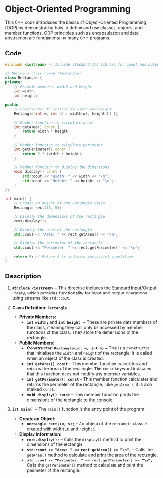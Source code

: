 # Object-Oriented Programming
This C++ code introduces the basics of Object-Oriented Programming (OOP) by demonstrating how to define and use classes, objects, and member functions. OOP principles such as encapsulation and data abstraction are fundamental to many C++ programs.

## Code
```cpp
#include <iostream> // Include standard I/O library for input and output operations

// Define a class named 'Rectangle'
class Rectangle {
private:
    // Private members: width and height
    int width;
    int height;

public:
    // Constructor to initialize width and height
    Rectangle(int w, int h) : width(w), height(h) {}

    // Member function to calculate area
    int getArea() const {
        return width * height;
    }

    // Member function to calculate perimeter
    int getPerimeter() const {
        return 2 * (width + height);
    }

    // Member function to display the dimensions
    void display() const {
        std::cout << "Width: " << width << "\n";
        std::cout << "Height: " << height << "\n";
    }
};

int main() {
    // Create an object of the Rectangle class
    Rectangle rect(10, 5);

    // Display the dimensions of the rectangle
    rect.display();

    // Display the area of the rectangle
    std::cout << "Area: " << rect.getArea() << "\n";

    // Display the perimeter of the rectangle
    std::cout << "Perimeter: " << rect.getPerimeter() << "\n";

    return 0; // Return 0 to indicate successful completion
}
```

## Description
1. **`#include <iostream>`** – This directive includes the Standard Input/Output library, which provides functionality for input and output operations using streams like `std::cout`.

2. **Class Definition: `Rectangle`**
   - **Private Members:**
     - **`int width;`** and **`int height;`** – These are private data members of the class, meaning they can only be accessed by member functions of the class. They store the dimensions of the rectangle.
   - **Public Members:**
     - **Constructor: `Rectangle(int w, int h)`** – This is a constructor that initializes the `width` and `height` of the rectangle. It is called when an object of the class is created.
     - **`int getArea() const`** – This member function calculates and returns the area of the rectangle. The `const` keyword indicates that this function does not modify any member variables.
     - **`int getPerimeter() const`** – This member function calculates and returns the perimeter of the rectangle. Like `getArea()`, it is also marked `const`.
     - **`void display() const`** – This member function prints the dimensions of the rectangle to the console.

3. **`int main()`** – The `main()` function is the entry point of the program.
   - **Create an Object:**
     - **`Rectangle rect(10, 5);`** – An object of the `Rectangle` class is created with width `10` and height `5`.
   - **Display Information:**
     - **`rect.display();`** – Calls the `display()` method to print the dimensions of the rectangle.
     - **`std::cout << "Area: " << rect.getArea() << "\n";`** – Calls the `getArea()` method to calculate and print the area of the rectangle.
     - **`std::cout << "Perimeter: " << rect.getPerimeter() << "\n";`** – Calls the `getPerimeter()` method to calculate and print the perimeter of the rectangle.
